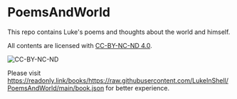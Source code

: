 # PoemsAndWorld

This repo contains Luke's poems and thoughts about the world and himself.

All contents are licensed with [CC-BY-NC-ND 4.0](https://creativecommons.org/licenses/by-nc-nd/4.0/deed.zh).

![CC-BY-NC-ND](https://upload.wikimedia.org/wikipedia/commons/thumb/7/73/Cc_by-nc-nd_icon.svg/200px-Cc_by-nc-nd_icon.svg.png)

Please visit https://readonly.link/books/https://raw.githubusercontent.com/LukeInShell/PoemsAndWorld/main/book.json for better experience.
